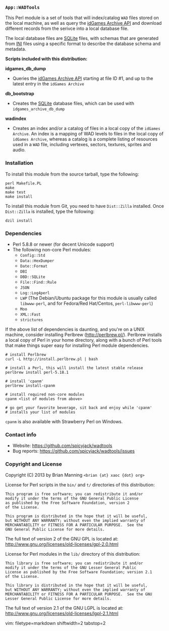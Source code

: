 ### `App::WADTools` ###

This Perl module is a set of tools that will index/catalog `WAD` files stored
on the local machine, as well as query the [idGames Archive
API](http://www.doomworld.com/idgames/api) and download different records from
the serivce into a local database file.

The local database files are [SQLite](http://www.sqlite.org/) files, with
schemas that are generated from [INI](https://metacpan.org/pod/Config::Std)
files using a specific format to describe the database schema and metadata.

**Scripts included with this distribution:**

**idgames_db_dump**
- Queries the [idGames Archive API](http://www.doomworld.com/idgames/api)
  starting at file ID #1, and up to the latest entry in the `idGames Archive`

**db_bootstrap**
- Creates the [SQLite](http://www.sqlite.org/) database files, which can be
  used with `idgames_archive_db_dump`

**wadindex**
- Creates an index and/or a catalog of files in a local copy of the `idGames
  Archive`.  An index is a mapping of WAD levels to files in the local copy of
  `idGames Archive`, whereas a catalog is a complete listing of resources used
  in a `WAD` file, including vertexes, sectors, textures, sprites and audio.

### Installation ###

To install this module from the source tarball, type the following:

    perl Makefile.PL
    make
    make test
    make install

To install this module from Git, you need to have `Dist::Zilla` installed.
Once `Dist::Zilla` is installed, type the following:

    dzil install

### Dependencies ###

- Perl 5.8.8 or newer (for decent Unicode support)
- The following non-core Perl modules:
  - `Config::Std`
  - `Data::HexDumper`
  - `Date::Format`
  - `DBI`
  - `DBD::SQLite`
  - `File::Find::Rule`
  - `JSON`
  - `Log::Log4perl`
  - `LWP` (The Debian/Ubuntu package for this module is usually called
    `libwww-perl`, and for Fedora/Red Hat/Centos, `perl-libwww-perl`)
  - `Moo`
  - `XML::Fast`
  - `strictures`

If the above list of dependencies is daunting, and you're on a UNIX machine,
consider installing Perlbrew (http://perlbrew.pl/).  Perlbrew installs a local
copy of Perl in your home directory, along with a bunch of Perl tools that
make things super easy for installing Perl module dependencies.

    # install Perlbrew
    curl -L http://install.perlbrew.pl | bash

    # install a Perl, this will install the latest stable release
    perlbrew install perl-5.18.1

    # install 'cpanm'
    perlbrew install-cpanm

    # install required non-core modules
    cpanm <list of modules from above>

    # go get your favorite beverage, sit back and enjoy while 'cpanm' 
    # installs your list of modules

`cpanm` is also available with Strawberry Perl on Windows.

### Contact info ###

* Website: https://github.com/spicyjack/wadtools
* Bug reports: https://github.com/spicyjack/wadtools/issues

### Copyright and License ###

Copyright (C) 2013 by Brian Manning `<brian {at} xaoc {dot} org>`

License for Perl scripts in the `bin/` and `t/` directories of this
distribution:

    This program is free software; you can redistribute it and/or
    modify it under the terms of the GNU General Public License
    as published by the Free Software Foundation, version 2 
    of the License.

    This program is distributed in the hope that it will be useful,
    but WITHOUT ANY WARRANTY; without even the implied warranty of
    MERCHANTABILITY or FITNESS FOR A PARTICULAR PURPOSE.  See the
    GNU General Public License for more details.

The full text of version 2 of the GNU GPL is located at:
http://www.gnu.org/licenses/old-licenses/gpl-2.0.html

License for Perl modules in the `lib/` directory of this distribution:

    This library is free software; you can redistribute it and/or
    modify it under the terms of the GNU Lesser General Public
    License as published by the Free Software Foundation; version 2.1 
    of the License.

    This library is distributed in the hope that it will be useful,
    but WITHOUT ANY WARRANTY; without even the implied warranty of
    MERCHANTABILITY or FITNESS FOR A PARTICULAR PURPOSE.  See the GNU
    Lesser General Public License for more details.

The full text of version 2.1 of the GNU LGPL is located at:
http://www.gnu.org/licenses/old-licenses/lgpl-2.1.html

vim: filetype=markdown shiftwidth=2 tabstop=2
